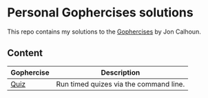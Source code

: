 # Personal Gophercises solutions

This repo contains my solutions to the [Gophercises](https://gophercises.com/) by Jon Calhoun.

## Content

|Gophercise|Description|
|----------|-----------|
|[Quiz](./quiz)|Run timed quizes via the command line.|